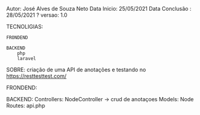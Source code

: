 Autor: José Alves de Souza Neto
Data Inicio: 25/05/2021
Data Conclusão : 28/05/2021 ?
versao: 1.0

TECNOLIGIAS:

    FRONDEND

    BACKEND
        php
        laravel
SOBRE: 
    criação de uma API de anotações e testando no https://resttesttest.com/

FRONDEND:

BACKEND:
    Controllers:
        NodeController -> crud de anotaçoes
    Models:
        Node
    Routes:
        api.php
